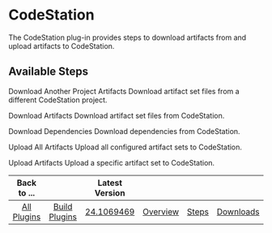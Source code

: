 
CodeStation
===========

The CodeStation plug-in provides steps to download artifacts from and upload artifacts to CodeStation.


Available Steps
---------------

Download Another Project Artifacts Download artifact set files from a different CodeStation project.

Download Artifacts Download artifact set files from CodeStation.

Download Dependencies Download dependencies from CodeStation.

Upload All Artifacts Upload all configured artifact sets to CodeStation.

Upload Artifacts Upload a specific artifact set to CodeStation.



|Back to ...||Latest Version||||
| :---: | :---: | :---: | :---: | :---: | :---: |
|[All Plugins](../../index.md)|[Build Plugins](../README.md)|[24.1069469](https://raw.githubusercontent.com/UrbanCode/IBM-UCB-PLUGINS/main/files/CodeStation/codestation-24.1069469.zip)|[Overview](overview.md)|[Steps](steps.md)|[Downloads](downloads.md)|
